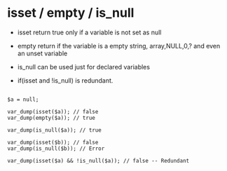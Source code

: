 # isset / empty / is_null

- isset return true only if a variable is not set as null

- empty return if the variable is a empty string, array,NULL,0,? and even an unset variable

- is_null can be used just for declared variables

- if(isset and !is_null) is redundant.

```

$a = null;

var_dump(isset($a)); // false
var_dump(empty($a)); // true

var_dump(is_null($a)); // true

var_dump(isset($b)); // false
var_dump(is_null($b)); // Error

var_dump(isset($a) && !is_null($a)); // false -- Redundant
```
